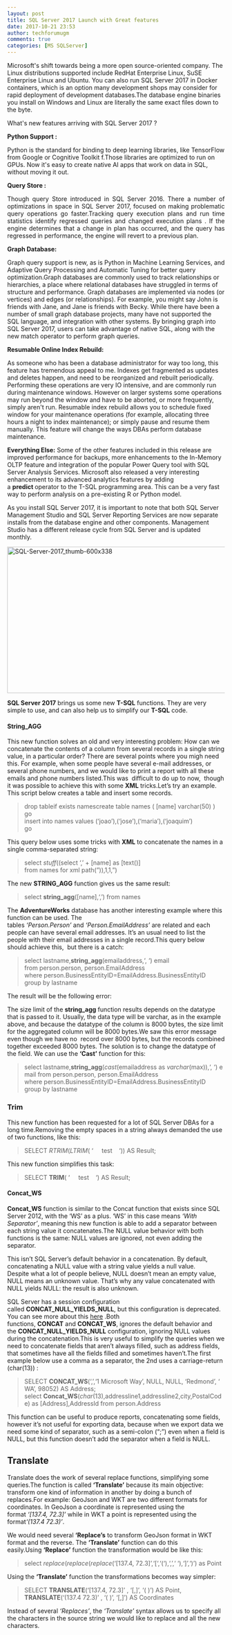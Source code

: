 ```yaml
---
layout: post
title: SQL Server 2017 Launch with Great features
date: 2017-10-21 23:53
author: techforumugm
comments: true
categories: [MS SQLServer]
---
```

Microsoft's shift towards being a more open source-oriented company. The Linux distributions supported include RedHat Enterprise Linux, SuSE Enterprise Linux and Ubuntu. You can also run SQL Server 2017 in Docker containers, which is an option many development shops may consider for rapid deployment of development databases.The database engine binaries you install on Windows and Linux are literally the same exact files down to the byte.

What's new features arriving with SQL Server 2017 ?

<strong>Python Support :</strong>

Python is the standard for binding to deep learning libraries, like TensorFlow from Google or Cognitive Toolkit f.Those libraries are optimized to run on GPUs. Now it's easy to create native AI apps that work on data in SQL, without moving it out.

<strong>Query Store :</strong>
<p style="text-align:justify;">Though query Store introduced in SQL Server 2016. There a number of optimizations in space in SQL Server 2017, focused on making problematic query operations go faster.Tracking query execution plans and run time statistics identify regressed queries and changed execution plans . If the engine determines that a change in plan has occurred, and the query has regressed in performance, the engine will revert to a previous plan.</p>
<strong>Graph Database:</strong>

Graph query support is new, as is Python in Machine Learning Services, and Adaptive Query Processing and Automatic Tuning for better query optimization.Graph databases are commonly used to track relationships or hierarchies, a place where relational databases have struggled in terms of structure and performance. Graph databases are implemented via nodes (or vertices) and edges (or relationships). For example, you might say John is friends with Jane, and Jane is friends with Becky. While there have been a number of small graph database projects, many have not supported the SQL language, and integration with other systems. By bringing graph into SQL Server 2017, users can take advantage of native SQL, along with the new match operator to perform graph queries.

<strong>Resumable Online Index Rebuild:</strong>

As someone who has been a database administrator for way too long, this feature has tremendous appeal to me. Indexes get fragmented as updates and deletes happen, and need to be reorganized and rebuilt periodically. Performing these operations are very IO intensive, and are commonly run during maintenance windows. However on larger systems some operations may run beyond the window and have to be aborted, or more frequently, simply aren't run. Resumable index rebuild allows you to schedule fixed window for your maintenance operations (for example, allocating three hours a night to index maintenance); or simply pause and resume them manually. This feature will change the ways DBAs perform database maintenance.

<strong>Everything Else:</strong> Some of the other features included in this release are improved performance for backups, more enhancements to the In-Memory OLTP feature and integration of the popular Power Query tool with SQL Server Analysis Services. Microsoft also released a very interesting enhancement to its advanced analytics features by adding a <strong>predict </strong>operator to the T-SQL programming area. This can be a very fast way to perform analysis on a pre-existing R or Python model.

As you install SQL Server 2017, it is important to note that both SQL Server Management Studio and SQL Server Reporting Services are now separate installs from the database engine and other components. Management Studio has a different release cycle from SQL Server and is updated monthly.

<img class="alignnone size-full wp-image-815" src="https://techforumugm.files.wordpress.com/2017/10/sql-server-2017_thumb-600x338.png" alt="SQL-Server-2017_thumb-600x338" width="600" height="338" />

<strong>SQL Server 2017</strong> brings us some new <strong>T-SQL</strong> functions. They are very simple to use, and can also help us to simplify our <strong>T-SQL</strong> code.
<h4><strong>String_AGG</strong></h4>
This new function solves an old and very interesting problem: How can we concatenate the contents of a column from several records in a single string value, in a particular order? There are several points where you migh need this. For example, when some people have several e-mail addresses, or several phone numbers, and we would like to print a report with all these emails and phone numbers listed.This was  difficult to do up to now,  though it was possible to achieve this with some <strong>XML</strong> tricks.Let’s try an example. This script below creates a table and insert some records.
<blockquote>
<div>drop tableif exists namescreate table names
( [name] varchar(50) )

</div>
<div>go</div>
<div></div>
<div>insert into names values (‘joao’),(‘jose’),(‘maria’),(‘joaquim’)</div>
<div>go</div></blockquote>
This query below uses some tricks with <strong>XML</strong> to concatenate the names in a single comma-separated string:
<blockquote>
<div>select <i>stuff</i>((select ‘,’ + [name] as [text()]
from names for xml path(”)),1,1,”)</div></blockquote>
<div></div>
<div>

The new <strong>STRING_AGG</strong> function gives us the same result:
<blockquote>
<div>select <b>string_agg</b>([name],‘,’)
from names</div></blockquote>
The <strong>AdventureWorks</strong> database has another interesting example where this function can be used. The tables <em>‘Person.Person’</em> and <em>‘Person.EmailAddress’</em> are related and each people can have several email addresses. It’s an usual need to list the people with their email addresses in a single record.This query below should achieve this,  but there is a catch:
<blockquote>
<div>select lastname,<b>string_agg</b>(emailaddress,‘, ‘) email
from person.person, person.EmailAddress
where person.BusinessEntityID=EmailAddress.BusinessEntityID
group by lastname</div></blockquote>
The result will be the following error:

The size limit of the <strong>string_agg</strong> function results depends on the datatype that is passed to it. Usually, the data type will be varchar, as in the example above, and because the datatype of the column is 8000 bytes, the size limit for the aggregated column will be 8000 bytes.We saw this error message even though we have no  record over 8000 bytes, but the records combined together exceeded 8000 bytes. The solution is to change the datatype of the field. We can use the <strong>‘Cast’</strong> function for this:
<blockquote>
<div>select lastname,<b>string_agg</b>(<i>cast</i>(emailaddress as <i>varchar</i>(max)),‘, ‘) email
from person.person, person.EmailAddress
where person.BusinessEntityID=EmailAddress.BusinessEntityID
group by lastname</div></blockquote>
<h3><strong>Trim</strong></h3>
This new function has been requested for a lot of SQL Server DBAs for a long time.Removing the empty spaces in a string always demanded the use of two functions, like this:
<blockquote>
<div>SELECT <i>RTRIM</i>(<i>LTRIM</i>( ‘     test    ‘)) AS Result;</div></blockquote>
This new function simplifies this task:
<blockquote>
<div>SELECT <b>TRIM</b>( ‘     test    ‘) AS Result;</div></blockquote>
<h4><strong>Concat_WS</strong></h4>
<strong>Concat_WS</strong> function is similar to the Concat function that exists since SQL Server 2012, with the ‘WS’ as a plus. ‘WS’ in this case means <em>‘With Separator’</em>, meaning this new function is able to add a separator between each string value it concatenates.The NULL value behavior with both functions is the same: NULL values are ignored, not even adding the separator.

This isn’t SQL Server’s default behavior in a concatenation. By default, concatenating a NULL value with a string value yields a null value. Despite what a lot of people believe, NULL doesn’t mean an empty value, NULL means an unknown value. That’s why any value concatenated with NULL yields NULL: the result is also unknown.

SQL Server has a session configuration called <strong>CONCAT_NULL_YIELDS_NULL</strong>, but this configuration is deprecated. You can see more about this <a href="https://docs.microsoft.com/en-us/sql/t-sql/statements/set-concat-null-yields-null-transact-sql">here</a> .Both functions, <strong>CONCAT</strong> and <strong>CONCAT_WS</strong>, ignores the default behavior and the <strong>CONCAT_NULL_YIELDS_NULL</strong> configuration, ignoring NULL values during the concatenation.This is very useful to simplify the queries when we need to concatenate fields that aren’t always filled, such as address fields, that sometimes have all the fields filled and sometimes haven’t.The first example below use a comma as a separator, the 2nd uses a carriage-return (char(13)) :
<blockquote>
<div>SELECT <b>CONCAT_WS</b>(‘,’,‘1 Microsoft Way’, NULL, NULL, ‘Redmond’, ‘WA’, 98052) AS Address;</div>
select <b>Concat_WS</b>(<i>char</i>(13),addressline1,addressline2,city,PostalCode)
as [Address],AddressId
from person.Address</blockquote>
This function can be useful to produce reports, concatenating some fields, however it’s not useful for exporting data, because when we export data we need some kind of separator, such as a semi-colon (“;”) even when a field is NULL, but this function doesn’t add the separator when a field is NULL.
<h2><strong>Translate</strong></h2>
Translate does the work of several replace functions, simplifying some queries.The function is called <strong>‘Translate’</strong> because its main objective: transform one kind of information in another by doing a bunch of replaces.For example: GeoJson and WKT are two different formats for coordinates. In GeoJson a coordinate is represented using the format <em>‘[137.4, 72.3]’</em> while in WKT a point is represented using the format<em>‘(137.4 72.3)’</em>.

We would need several <strong>‘Replace’s</strong> to transform GeoJson format in WKT format and the reverse. The <strong>‘Translate’</strong> function can do this easily.Using <strong>‘Replace’</strong> function the transformation would be like this:
<blockquote>
<div>select <i>replace</i>(<i>replace</i>(<i>replace</i>(‘[137.4, 72.3]’,‘[‘,‘(‘),‘,’,‘ ‘),‘]’,‘)’) as Point</div></blockquote>
Using the <strong>‘Translate’</strong> function the transformations becomes way simpler:
<blockquote>
<div>SELECT <b>TRANSLATE</b>(‘[137.4, 72.3]’ , ‘[,]’, ‘( )’) AS Point,
<b>TRANSLATE</b>(‘(137.4 72.3)’ , ‘( )’, ‘[,]’) AS Coordinates</div></blockquote>
Instead of several <em>‘Replaces’</em>, the <em>‘Translate’</em> syntax allows us to specify all the characters in the source string we would like to replace and all the new characters.

</div>
